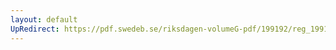 ```yaml
---
layout: default
UpRedirect: https://pdf.swedeb.se/riksdagen-volumeG-pdf/199192/reg_199192/reg_199192_0041.pdf
---
```

